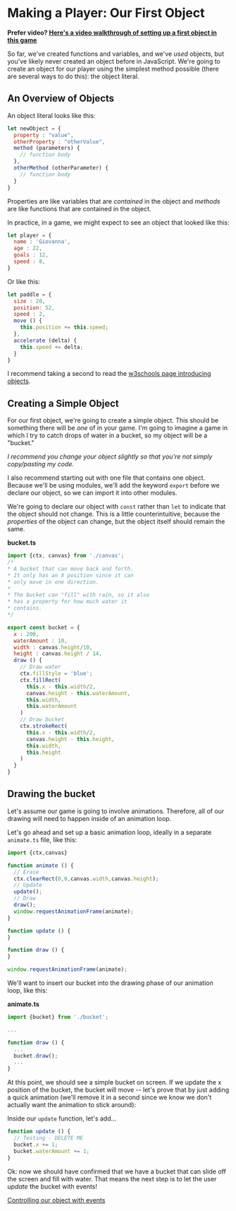 # Making a Player: Our First Object

**Prefer video? [Here's a video walkthrough of setting up a first object in this game](https://www.youtube.com/watch?v=M4ia30HdqOU)**

So far, we've created functions and variables, and we've *used* objects, but you've likely never created an object before in JavaScript. We're going to create an object for our player using the simplest method possible (there are several ways to do this): the object literal.

## An Overview of Objects
An object literal looks like this:

```javascript
let newObject = {
  property : "value",
  otherProperty : "otherValue",
  method (parameters) {
    // function body
  },
  otherMethod (otherParameter) {
    // function body
  }
}
```

Properties are like variables that are *contained* in the object and *methods* are like functions that are contained in the object.

In practice, in a game, we might expect to see an object that looked like this:

```javascript
let player = {
  name : 'Giovanna',
  age : 22,
  goals : 12,
  speed : 8,  
}
```

Or like this:

```javascript
let paddle = {
  size : 20,
  position: 52,
  speed : 2,
  move () {
    this.position += this.speed;
  },
  accelerate (delta) {
    this.speed += delta;
  }
}
```

I recommend taking a second to read the [w3schools page introducing objects](https://www.w3schools.com/js/js_objects.asp).


## Creating a Simple Object

For our first object, we're going to create a simple object. This should be something there will be *one* of in your game. I'm going to imagine a game in which I try to catch drops of water in a bucket, so my object will be a "bucket."

*I recommend you change your object slightly so that you're not simply copy/pasting my code.*

I also recommend starting out with one file that contains one object. Because we'll be using modules, we'll add the keyword `export` before we declare our object, so we can import it into other modules. 

We're going to declare our object with `const` rather than `let` to indicate that the object should not change. This is a little counterintuitive, because the *properties* of the object can change, but the object itself should remain the same.

**bucket.ts**

```javascript
import {ctx, canvas} from './canvas';
/* 
* A bucket that can move back and forth.
* It only has an X position since it can
* only move in one direction.
*
* The bucket can "fill" with rain, so it also
* has a property for how much water it  
* contains.
*/

export const bucket = {
  x : 200,
  waterAmount : 10,
  width : canvas.height/10,
  height : canvas.height / 14,
  draw () {        
    // Draw water
    ctx.fillStyle = 'blue';
    ctx.fillRect(      
      this.x - this.width/2,
      canvas.height - this.waterAmount,
      this.width,
      this.waterAmount      
    )
    // Draw bucket
    ctx.strokeRect(
      this.x - this.width/2,
      canvas.height - this.height,
      this.width,
      this.height
    )
  }
}
```

## Drawing the bucket

Let's assume our game is going to involve animations. Therefore, all of our drawing will need to happen inside of an animation loop.

Let's go ahead and set up a basic animation loop, ideally in a separate `animate.ts` file, like this:

```typescript
import {ctx,canvas}

function animate () {
  // Erase
  ctx.clearRect(0,0,canvas.width,canvas.height);
  // Update
  update();
  // Draw
  draw();
  window.requestAnimationFrame(animate);
}

function update () {
}

function draw () {
}

window.requestAnimationFrame(animate);
```

We'll want to insert our bucket into the drawing phase of our animation loop, like this:

**animate.ts**
```typescript
import {bucket} from './bucket';

...

function draw () {
  ...
  bucket.draw();
  ...
}
```

At this point, we should see a simple bucket on screen. If we update the x position of the bucket, the bucket will move -- let's prove that by just adding a quick animation (we'll remove it in a second since we know we don't
actually want the animation to stick around):

Inside our `update` function, let's add...

```typescript
function update () {
  // Testing - DELETE ME
  bucket.x += 1;
  bucket.waterAmount += 1;
}
```

Ok: now we should have confirmed that we have a bucket that can slide off the screen and fill with water. That means the next step is to let the user *update* the bucket with events!

[Controlling our object with events](./events.md)